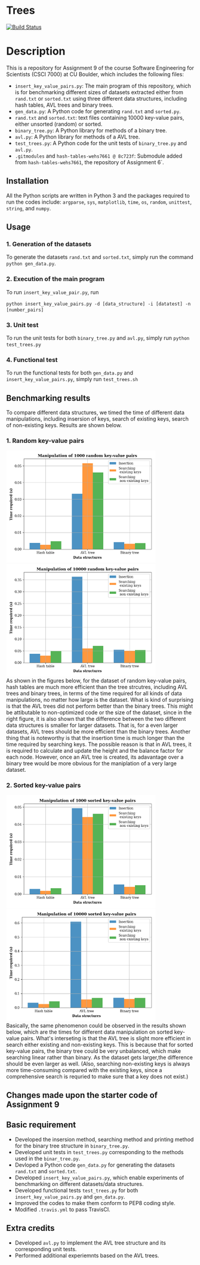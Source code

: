# Trees
[![Build Status](https://travis-ci.com/cu-swe4s-fall-2019/trees-wehs7661.svg?branch=master)](https://travis-ci.com/cu-swe4s-fall-2019/trees-wehs7661)
# Description
This is a repository for Assignment 9 of the course Software Engineering for Scientists (CSCI 7000) at CU Boulder, which includes the following files:
- `insert_key_value_pairs.py`: The main program of this repository, which is for benchmarking different sizes of datasets extracted either from `rand.txt` or `sorted.txt` using three different data structures, including hash tables, AVL trees and binary trees.
- `gen_data.py`: A Python code for generating `rand.txt` and `sorted.py`.
- `rand.txt` and `sorted.txt`: text files containing 10000 key-value pairs, either unsorted (random) or sorted.
- `binary_tree.py`: A Python library for methods of a binary tree.
- `avl.py`: A Python library for methods of a AVL tree. 
- `test_trees.py`: A Python code for the unit tests of `binary_tree.py` and `avl.py`.
- `.gitmodules` and `hash-tables-wehs7661 @ 8c723f`: Submodule added from `hash-tables-wehs7661`, the repository of Assignment 6`.

## Installation
All the Python scripts are written in Python 3 and the packages required to run the codes include: `argparse`, `sys`, `matplotlib`, `time`, `os`, `random`, `unittest`, `string`, and `numpy`.

## Usage
### 1. Generation of the datasets
To generate the datasets `rand.txt` and `sorted.txt`, simply run the command `python gen_data.py`.

### 2. Execution of the main program
To run `insert_key_value_pair.py`, run 
```
python insert_key_value_pairs.py -d [data_structure] -i [datatest] -n [number_pairs]
```

### 3. Unit test
To run the unit tests for both `binary_tree.py` and `avl.py`, simply run `python test_trees.py`

### 4. Functional test
To run the functional tests for both `gen_data.py` and `insert_key_value_pairs.py`, simply run `test_trees.sh`

## Benchmarking results
To compare different data structures, we timed the time of different data manipulations, including insersion of keys, search of existing keys, search of non-existing keys. Results are shown below.
### 1. Random key-value pairs
<img src="images/Benchmark_random_1000.png" width="400"/> <img src="images/Benchmark_random_10000.png" width="400"/> <br/>
As shown in the figures below, for the dataset of random key-value pairs, hash tables are much more efficient than the tree strcutres, including AVL trees and binary trees, in terms of the time required for all kinds of data manipulations, no matter how large is the dataset. What is kind of surprising is that the AVL trees did not perform better than the binary trees. This might be attibutable to non-optimized code or the size of the dataset, since in the right figure, it is also shown that the difference between the two different data structures is smaller for larger datasets. That is, for a even larger datasets, AVL trees should be more efficient than the binary trees. Another thing that is noteworthy is that the insertion time is much longer than the time required by searching keys. The possible reason is that in AVL trees, it is required to calculate and update the height and the balance factor for each node. However, once an AVL tree is created, its adavantage over a binary tree would be more obvious for the maniplation of a very large dataset.

### 2. Sorted key-value pairs
<img src="images/Benchmark_sorted_1000.png" width="400"/> <img src="images/Benchmark_sorted_10000.png" width="400"/> <br/>
Basically, the same phenomenon could be observed in the results shown below, which are the times for different data manipulation on sorted key-value pairs. What's interseting is that the AVL tree is slight more efficient in search either existing and non-existing keys. This is because that for sorted key-value pairs, the binary tree could be very unbalanced, which make searching linear rather than binary. As the dataset gets larger,the difference should be even larger as well. (Also, searching non-existing keys is always more time-consuming compared with the existing keys, since a comprehensive search is requried to make sure that a key does not exist.)

## Changes made upon the starter code of Assignment 9
## Basic requirement
- Developed the insersion method, searching method and printing method for the binary tree structure in `binary_tree.py`.
- Developed unit tests in `test_trees.py` corresponding to the methods used in the `binar_tree.py`.
- Devloped a Python code `gen_data.py` for generating the datasets `rand.txt` and `sorted.txt`.
- Developed `insert_key_value_pairs.py`, which enable experiments of benchmarking on different datasets/data structures. 
- Developed functional tests `test_trees.py` for both `insert_key_value_pairs.py` and `gen_data.py`.
- Improved the codes to make them conform to PEP8 coding style.
- Modified `.travis.yml` to pass TravisCI.

## Extra credits
- Developed `avl.py` to implement the AVL tree structure and its corresponding unit tests.
- Performed additional experiemnts based on the AVL trees.



